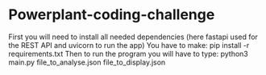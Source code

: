 # Powerplant-coding-challenge
First you will need to install all needed dependencies (here fastapi used for the REST API and uvicorn to run the app)
You have to make: pip install -r requirements.txt
Then to run the program you will have to type:
python3 main.py file_to_analyse.json file_to_display.json
